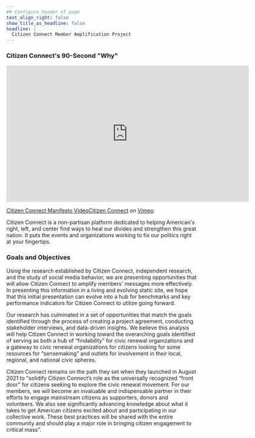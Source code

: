 ```yaml
---
## Configure header of page
text_align_right: false
show_title_as_headline: false
headline: |
  Citizen Connect Member Amplification Project
---
```


### Citizen Connect's 90-Second "Why"

<iframe src="https://player.vimeo.com/video/588459808?h=03b858ebff&title=0&byline=0" width="640" height="360" frameborder="0" allow="autoplay; fullscreen; picture-in-picture" allowfullscreen></iframe>
<p><a href="https://vimeo.com/588459808">Citizen Connect Manifesto Video<a href="https://vimeo.com/user146281932">Citizen Connect</a> on <a href="https://vimeo.com">Vimeo</a>.</p>
<p>Citizen Connect is a non-partisan platform dedicated to helping American&#039;s right, left, and center find ways to heal our divides and strengthen this great nation. It puts the events and organizations working to fix our politics right at your fingertips.</p>

### Goals and Objectives

Using the research established by Citizen Connect, independent research, and the study of   social media behavior, we are presenting opportunities that will allow Citizen Connect to amplify members’ messages more effectively. In presenting this information in a living and evolving static site, we hope that this initial presentation can evolve into a hub for benchmarks and key performance indicators for Citizen Connect to utilize going forward. 

Our research has culminated in a set of opportunities that match the goals identified through the process of creating a project agreement, conducting stakeholder interviews, and data-driven insights. We believe this analysis will help Citizen Connect in working toward the overarching goals identified of serving as both a hub of “findability” for civic renewal organizations and a gateway to civic renewal organizations for citizens looking for some resources for “sensemaking” and outlets for involvement in their local, regional, and national civic spheres. 

Citizen Connect remains on the path they set when they launched in August 2021 to "solidify Citizen Connect’s role as the universally recognized “front door” for citizens seeking to explore the civic renewal movement. For our members, we will become an invaluable and indispensable partner in their efforts to engage mainstream citizens as supporters, donors and volunteers. We also see significantly advancing knowledge about what it takes to get American citizens excited about and participating in our collective work. These best practices will be shared with the entire community and should play a major role in bringing citizen engagement to critical mass".